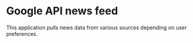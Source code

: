 # Google API news feed
This application pulls news data from various sources depending on user preferences.
